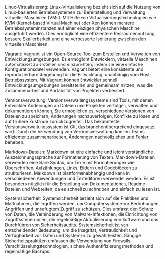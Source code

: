 Linux-Virtualisierung: 
Linux-Virtualisierung bezieht sich auf die Nutzung von Linux-basierten Betriebssystemen zur Bereitstellung und Verwaltung virtueller Maschinen (VMs).
Mit Hilfe von Virtualisierungstechnologien wie KVM (Kernel-based Virtual Machine) oder Xen können mehrere Betriebssysteminstanzen auf einer einzigen 
physischen Maschine ausgeführt werden. Dies ermöglicht eine effizientere Ressourcennutzung, bessere Skalierbarkeit und eine verbesserte Isolierung 
zwischen den virtuellen Maschinen.

Vagrant: 
Vagrant ist ein Open-Source-Tool zum Erstellen und Verwalten von Entwicklungsumgebungen. Es ermöglicht Entwicklern, virtuelle Maschinen automatisiert zu 
erstellen und einzurichten, indem sie eine einfache Konfigurationsdatei verwenden. Vagrant bietet eine konsistente und reproduzierbare Umgebung für die 
Entwicklung, unabhängig vom Host-Betriebssystem. Mit Vagrant können Entwickler schnell Entwicklungsumgebungen bereitstellen und gemeinsam nutzen,
was die Zusammenarbeit und Portabilität von Projekten verbessert.

Versionsverwaltung: 
Versionsverwaltungssysteme sind Tools, mit denen Entwickler Änderungen an Dateien und Projekten verfolgen, verwalten und dokumentieren können.
Sie ermöglichen es, verschiedene Versionen von Dateien zu speichern, Änderungen nachzuverfolgen, Konflikte zu lösen und auf frühere Zustände
zurückzugreifen. Das bekannteste Versionsverwaltungssystem ist Git, das branchenübergreifend eingesetzt wird. Durch die Verwendung von Versionsverwaltung
können Teams effizienter zusammenarbeiten, Änderungen nachvollziehen und Fehler beheben.

Markdown-Dateien: 
Markdown ist eine einfache und leicht verständliche Auszeichnungssprache zur Formatierung von Texten. Markdown-Dateien verwenden eine klare Syntax,
um Texte mit Formatierungen wie Überschriften, Aufzählungen, Links, Bildern und Codeblöcken zu strukturieren. Markdown ist plattformunabhängig und 
kann in verschiedenen Anwendungen und Texteditoren verwendet werden. Es ist besonders nützlich für die Erstellung von Dokumentationen, Readme-Dateien 
und Webseiten, da es schnell zu schreiben und einfach zu lesen ist.

Systemsicherheit: 
Systemsicherheit bezieht sich auf die Praktiken und Maßnahmen, die ergriffen werden, um Computersysteme vor Bedrohungen, Angriffen und 
unbefugtem Zugriff zu schützen. Dies umfasst den Schutz von Daten, die Verhinderung von Malware-Infektionen, die Einrichtung von Zugriffssteuerungen, 
die regelmäßige Aktualisierung von Software und das Durchführen von Sicherheitsaudits. Systemsicherheit ist von entscheidender Bedeutung, 
um die Integrität, Vertraulichkeit und Verfügbarkeit von Daten und Systemen zu gewährleisten. Gängige Sicherheitspraktiken umfassen die
Verwendung von Firewalls, Verschlüsselungstechnologien, sichere Authentifizierungsmethoden und regelmäßige Backups.
